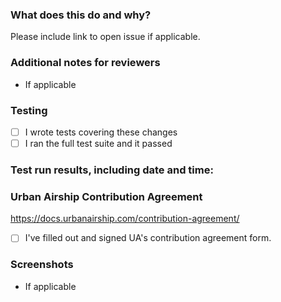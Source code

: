 ### What does this do and why?
Please include link to open issue if applicable.

### Additional notes for reviewers
* If applicable

### Testing
- [ ] I wrote tests covering these changes  
- [ ] I ran the full test suite and it passed

### Test run results, including date and time:

### Urban Airship Contribution Agreement
https://docs.urbanairship.com/contribution-agreement/

- [ ] I've filled out and signed UA's contribution agreement form.

### Screenshots
* If applicable
